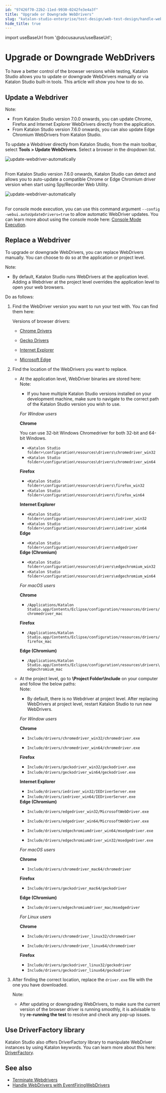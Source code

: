 ```yaml
---
id: "97426f70-22b2-11ed-9930-0242fe3e4a3f"
title: "Upgrade or Downgrade WebDrivers"
slug: "katalon-studio-enterprise/test-design/web-test-design/handle-webdrivers/upgrade-or-downgrade-webdrivers"
hide_title: true
---
```

import useBaseUrl from '@docusaurus/useBaseUrl';


# <a id="id" class="anchor_top_offset"/><a id="ariaid-title1" class="anchor_top_offset"/>Upgrade or Downgrade WebDrivers

<p xmlns="http://www.w3.org/1999/xhtml" className="p">To have a better control of the browser versions while testing, Katalon Studio allows you to update or downgrade WebDrivers manually or via Katalon Studio built-in tools. This article will show you how to do so.</p> 

## <a id="id_1" class="anchor_top_offset"/>Update a Webdriver

<div xmlns="http://www.w3.org/1999/xhtml" className="p"><div className="note note note_note"><span className="note__title">Note:</span> 
    <ul className="ul"><li className="li">From Katalon Studio version 7.0.0 onwards, you can update Chrome, Firefox and Internet Explorer WebDrivers directly from the application.</li><li className="li">From Katalon Studio version 7.6.0 onwards, you can also update Edge Chromium WebDrivers from Katalon Studio.</li></ul>
  </div>To update a Webdriver directly from Katalon Studio, from the main toolbar, select <strong className="ph b">Tools &gt; Update WebDrivers</strong>. Select a browser in the dropdown list.</div>
<p xmlns="http://www.w3.org/1999/xhtml" className="p"> <img className="image" src={useBaseUrl("https://github.com/katalon-studio/docs-images/raw/master/katalon-studio/docs/handle-webdrivers/Update-Webdrivers.png")} width={500} alt="update-webdriver-automatically" /><br /><br /> </p> 
<p xmlns="http://www.w3.org/1999/xhtml" className="p">From Katalon Studio version 7.6.0 onwards, Katalon Studio can detect and allows you to auto-update a compatible Chrome or Edge Chromium driver version when start using Spy/Recorder Web Utility.</p> 
<p xmlns="http://www.w3.org/1999/xhtml" className="p"> <img className="image" src={useBaseUrl("https://github.com/katalon-studio/docs-images/raw/master/katalon-studio/docs/handle-webdrivers/KS-Auto-update-WebDriver.png")} width={500} alt="update-webdriver-automatically" /><br /><br /> </p> 
<p xmlns="http://www.w3.org/1999/xhtml" className="p">For console mode execution, you can use this command argument <code className="ph codeph">--config -webui.autoUpdateDrivers=true</code> to allow automatic WebDriver updates. You can learn more about using the console mode here: <a className="xref" href="/docs/legacy/katalon-runtime-engine/command-syntax-command-lineconsole-mode-execution">Console Mode Execution</a>.</p> 

## <a id="id_2" class="anchor_top_offset"/>Replace a Webdriver

<p xmlns="http://www.w3.org/1999/xhtml" className="p">To upgrade or downgrade WebDrivers, you can replace WebDrivers manually. You can choose to do so at the application or project level.</p> 
<div xmlns="http://www.w3.org/1999/xhtml" className="note note note_note"><span className="note__title">Note:</span> 
  <ul className="ul"><li className="li">
      <p className="p">By default, Katalon Studio runs WebDrivers at the application level. Adding a Webdriver at the project level overrides the application level to open your web browsers. </p>
    </li></ul>
</div>
<div xmlns="http://www.w3.org/1999/xhtml" className="p">Do as follows:<ol className="ol"><li className="li"><p className="p">Find the WebDriver version you want to run your test with. You can find them here:</p><div className="p">Versions of browser drivers:<ul className="ul"><li className="li">
            <p className="p"><a className="xref j-external-link" href="https://chromedriver.chromium.org/downloads" target="_blank">Chrome Drivers</a></p>
          </li><li className="li">
            <p className="p"><a className="xref j-external-link" href="https://firefox-source-docs.mozilla.org/testing/geckodriver/Support.html" target="_blank">Gecko Drivers</a></p>
          </li><li className="li">
            <p className="p"><a className="xref j-external-link" href="http://selenium-release.storage.googleapis.com/index.html" target="_blank">Internet Explorer</a></p>
          </li><li className="li">
            <p className="p"><a className="xref j-external-link" href="https://developer.microsoft.com/en-us/microsoft-edge/tools/webdriver/" target="_blank">Microsoft Edge</a></p>
          </li></ul></div></li><li className="li">
      <div className="p">Find the location of the WebDrivers you want to replace.<ul className="ul"><li className="li">At the application level, WebDriver binaries are stored here:<div className="note note note_note"><span className="note__title">Note:</span> 
              <ul className="ul"><li className="li">
                  <p className="p">If you have multiple Katalon Studio versions installed on your development machine, make sure to navigate to the correct path of the Katalon Studio version you wish to use.</p>
                </li></ul>
            </div><p className="p"><em className="ph i">For Window users</em></p><p className="p"> <strong className="ph b">Chrome</strong>
            </p><div className="p">You can use 32-bit Windows Chromedriver for both 32-bit and 64-bit Windows.<ul className="ul"><li className="li"><code className="ph codeph">&lt;Katalon Studio folder&gt;\configuration\resources\drivers\chromedriver_win32</code>
                </li><li className="li"> <code className="ph codeph">&lt;Katalon Studio folder&gt;\configuration\resources\drivers\chromedriver_win64</code>
                </li></ul></div><p className="p"> <strong className="ph b">Firefox</strong>
            </p><ul className="ul"><li className="li"> <code className="ph codeph">&lt;Katalon Studio folder&gt;\configuration\resources\drivers\firefox_win32</code>
              </li><li className="li"> <code className="ph codeph">&lt;Katalon Studio folder&gt;\configuration\resources\drivers\firefox_win64</code>
              </li></ul><p className="p"> <strong className="ph b">Internet Explorer</strong>
            </p><ul className="ul"><li className="li"> <code className="ph codeph">&lt;Katalon Studio folder&gt;\configuration\resources\drivers\iedriver_win32</code>
              </li><li className="li"> <code className="ph codeph">&lt;Katalon Studio folder&gt;\configuration\resources\drivers\iedriver_win64</code>
              </li></ul><div className="p"> <strong className="ph b">Edge</strong>
              <ul className="ul"><li className="li"> <code className="ph codeph">&lt;Katalon Studio folder&gt;\configuration\resources\drivers\edgedriver</code>
                </li></ul>
            </div><div className="p"> <strong className="ph b">Edge (Chromium)</strong>
              <ul className="ul"><li className="li"> <code className="ph codeph">&lt;Katalon Studio folder&gt;\configuration\resources\drivers\edgechromium_win32</code>
                </li><li className="li"> <code className="ph codeph">&lt;Katalon Studio folder&gt;\configuration\resources\drivers\edgechromium_win64</code>
                </li></ul>
            </div><p className="p"><em className="ph i">For macOS users</em></p><div className="p"> <strong className="ph b">Chrome</strong>
              <ul className="ul"><li className="li"> <code className="ph codeph">/Applications/Katalon Studio.app/Contents/Eclipse/configuration/resources/drivers/chromedriver_mac</code>
                </li></ul>
            </div><p className="p"> <strong className="ph b">Firefox</strong>
            </p><ul className="ul"><li className="li"> <code className="ph codeph">/Applications/Katalon Studio.app/Contents/Eclipse/configuration/resources/drivers/firefox_mac</code>
              </li></ul><p className="p"> <strong className="ph b">Edge (Chromium)</strong>
            </p><ul className="ul"><li className="li"> <code className="ph codeph">/Applications/Katalon Studio.app/Contents/Eclipse/configuration\resources\drivers\edgechromium_mac</code>
              </li></ul></li></ul><ul className="ul"><li className="li">At the project level, go to <strong className="ph b">\Project Folder\Include</strong> on your computer and follow the below paths:<div className="note note note_note"><span className="note__title">Note:</span> 
              <ul className="ul"><li className="li">
                  <p className="p">By default, there is no Webdriver at project level. After replacing WebDrivers at project level, restart Katalon Studio to run new WebDrivers.</p>
                </li></ul>
            </div><p className="p"><em className="ph i">For Window users</em></p><div className="p"> <strong className="ph b">Chrome</strong>
              <ul className="ul"><li className="li">
                  <p className="p"><code className="ph codeph">Include/drivers/chromedriver_win32/chromedriver.exe</code>
                  </p>
                </li><li className="li">
                  <p className="p"><code className="ph codeph">Include/drivers/chromedriver_win64/chromedriver.exe</code>
                  </p>
                </li></ul>
            </div><div className="p"> <strong className="ph b">Firefox</strong>
              <ul className="ul"><li className="li"> <code className="ph codeph">Include/drivers/geckodriver_win32/geckodriver.exe</code>
                </li><li className="li"> <code className="ph codeph">Include/drivers/geckodriver_win64/geckodriver.exe</code>
                </li></ul>
            </div><p className="p"> <strong className="ph b">Internet Explorer</strong>
            </p><ul className="ul"><li className="li"> <code className="ph codeph">Include/drivers/iedriver_win32/IEDriverServer.exe</code>
              </li><li className="li"> <code className="ph codeph">Include/drivers/iedriver_win64/IEDriverServer.exe</code>
              </li></ul><div className="p"> <strong className="ph b">Edge (Chromium)</strong>
              <ul className="ul"><li className="li">
                  <p className="p"><code className="ph codeph">Include/drivers/edgedriver_win32/MicrosoftWebDriver.exe</code></p>
                </li><li className="li">
                  <p className="p"><code className="ph codeph">Include/drivers/edgedriver_win64/MicrosoftWebDriver.exe</code>
                  </p>
                </li><li className="li">
                  <p className="p"><code className="ph codeph">Include/drivers/edgechromiumdriver_win64/msedgedriver.exe</code></p>
                </li><li className="li">
                  <p className="p"><code className="ph codeph">Include/drivers/edgechromiumdriver_win32/msedgedriver.exe</code>
                  </p>
                </li></ul>
            </div><p className="p"><em className="ph i">For macOS users</em></p><div className="p"> <strong className="ph b">Chrome</strong>
              <ul className="ul"><li className="li">
                  <p className="p"><code className="ph codeph">Include/drivers/chromedriver_mac64/chromedriver</code>
                  </p>
                </li></ul>
            </div><div className="p"> <strong className="ph b">Firefox</strong>
              <ul className="ul"><li className="li">
                  <p className="p"><code className="ph codeph">Include/drivers/geckodriver_mac64/geckodriver</code>
                  </p>
                </li></ul>
            </div><p className="p"> <strong className="ph b">Edge (Chromium)</strong>
            </p><ul className="ul"><li className="li"><code className="ph codeph">Include/drivers/edgechromiumdriver_mac/msedgedriver</code>
              </li></ul><p className="p"><em className="ph i">For Linux users</em></p><div className="p"> <strong className="ph b">Chrome</strong>
              <ul className="ul"><li className="li">
                  <p className="p"><code className="ph codeph">Include/drivers/chromedriver_linux32/chromedriver</code></p>
                </li><li className="li">
                  <p className="p"> <code className="ph codeph">Include/drivers/chromedriver_linux64/chromedriver </code>
                  </p>
                </li></ul>
            </div><div className="p"> <strong className="ph b">Firefox</strong>
              <ul className="ul"><li className="li"> <code className="ph codeph">Include/drivers/geckodriver_linux32/geckodriver</code>
                </li><li className="li"> <code className="ph codeph">Include/drivers/geckodriver_linux64/geckodriver</code>
                </li></ul>
            </div></li></ul></div>
    </li><li className="li"><p className="p">After finding the correct location, replace the <code className="ph codeph">driver.exe</code> file with the one you have downloaded.
      </p><div className="note note note_note"><span className="note__title">Note:</span> 
        <ul className="ul"><li className="li"><p className="p">After updating or downgrading WebDrivers, to make sure the current version of the browser driver is running smoothly, it is advisable to try <strong className="ph b">re-running the test</strong> to resolve and check any pop-up issues.</p></li></ul></div></li></ol></div>

## <a id="concept-4485" class="anchor_top_offset"/>Use DriverFactory library

<p xmlns="http://www.w3.org/1999/xhtml" className="p">Katalon Studio also offers DriverFactory library to manipulate WebDriver instances by using Katalon keywords. You can learn more about this here: <a className="xref" href="/docs/legacy/katalon-studio-enterprise/test-execution/advanced-guides/web-testing/how-to-use-selenium-webdriver-in-katalon-studio#id_3">DriverFactory</a>.</p> 
    

## <a id="id_4" class="anchor_top_offset"/>See also

    
      
<ul xmlns="http://www.w3.org/1999/xhtml" className="ul">   <li className="li">     <a className="xref" href="/docs/legacy/katalon-studio-enterprise/test-design/web-test-design/handle-webdrivers/terminate-webdrivers">Terminate       Webdrivers</a>   </li>   <li className="li">     <a className="xref" href="/docs/legacy/katalon-studio-enterprise/test-design/web-test-design/handle-webdrivers/handle-webdrivers-with-eventfiringwebdriver">Handle       WebDrivers with EventFiringWebDrivers</a>   </li> </ul> 
    
  
